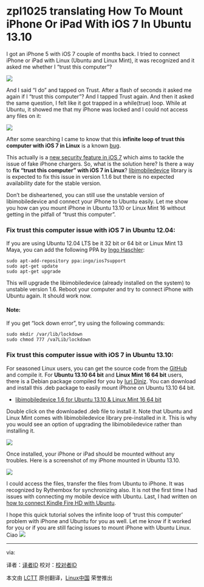 zpl1025 translating
How To Mount iPhone Or iPad With iOS 7 In Ubuntu 13.10
================================================================================
I got an iPhone 5 with iOS 7 couple of months back. I tried to connect iPhone or iPad with Linux (Ubuntu and Linux Mint), it was recognized and it asked me whether I “trust this computer”?

![](http://itsfoss.com/wp-content/uploads/2014/01/ios7-trust_this_computer1.jpeg)

And I said “I do” and tapped on Trust. After a flash of seconds it asked me again if I “trust this computer”? And I tapped Trust again. And then it asked the same question, I felt like it got trapped in a while(true) loop. While at Ubuntu, it showed me that my iPhone was locked and I could not access any files on it:

![](http://itsfoss.com/wp-content/uploads/2014/02/iPhone_issue_with_Ubuntu.png)

After some searching I came to know that this **infinite loop of trust this computer with iOS 7 in Linux** is a known [bug][1].

This actually is a [new security feature in iOS 7][2] which aims to tackle the issue of fake iPhone chargers. So, what is the solution here? Is there a way to **fix “trust this computer” with iOS 7 in Linux**? [libimobiledevice][3] library is is expected to fix this issue in version 1.1.6 but there is no expected availability date for the stable version.

Don’t be disheartened, you can still use the unstable version of libimobiledevice and connect your iPhone to Ubuntu easily. Let me show you how can you mount iPhone in Ubuntu 13.10 or Linux Mint 16 without getting in the pitfall of “trust this computer”.

### Fix trust this computer issue with iOS 7 in Ubuntu 12.04: ###

If you are using Ubuntu 12.04 LTS be it 32 bit or 64 bit or Linux Mint 13 Maya, you can add the following PPA by [Ingo Haschler][4]:

    sudo apt-add-repository ppa:ingo/ios7support
    sudo apt-get update
    sudo apt-get upgrade

This will upgrade the libimobiledevice (already installed on the system) to unstable version 1.6. Reboot your computer and try to connect iPhone with Ubuntu again. It should work now.

#### Note: ####

If you get “lock down error”, try using the following commands:

    sudo mkdir /var/lib/lockdown
    sudo chmod 777 /va7Lib/lockdown

### Fix trust this computer issue with iOS 7 in Ubuntu 13.10: ###

For seasoned Linux users, you can get the source code from the [GitHub][5] and compile it. For **Ubuntu 13.10 64 bit** and **Linux Mint 16 64 bit** users, there is a Debian package compiled for you by [Iuri Diniz][6]. You can download and install this .deb package to easily mount iPhone on Ubuntu 13.10 64 bit.

- [libimobiledevice 1.6 for Ubuntu 13.10 & Linux Mint 16 64 bit][7]

Double click on the downloaded .deb file to install it. Note that Ubuntu and Linux Mint comes with libimobiledevice library pre-installed in it. This is why you would see an option of upgrading the libimobiledevice rather than installing it.

![](http://itsfoss.com/wp-content/uploads/2014/02/install_libimobiledevice_Ubuntu.jpeg)

Once installed, your iPhone or iPad should be mounted without any troubles. Here is a screenshot of my iPhone mounted in Ubuntu 13.10.

![](http://itsfoss.com/wp-content/uploads/2014/02/iPhone_Ubuntu_Linux.jpeg)

I could access the files, transfer the files from Ubuntu to iPhone. It was recognized by Rythembox for synchronizing also. It is not the first time I had issues with connecting my mobile device with Ubuntu. Last, I had written on [how to connect Kindle Fire HD with Ubuntu][8].

I hope this quick tutorial solves the infinite loop of ‘trust this computer’ problem with iPhone and Ubuntu for you as well. Let me know if it worked for you or if you are still facing issues to mount iPhone with Ubuntu Linux. Ciao ![](http://itsfoss.com/wp-includes/images/smilies/icon_smile.gif)

--------------------------------------------------------------------------------

via: 

译者：[译者ID](https://github.com/译者ID) 校对：[校对者ID](https://github.com/校对者ID)

本文由 [LCTT](https://github.com/LCTT/TranslateProject) 原创翻译，[Linux中国](http://linux.cn/) 荣誉推出

[1]:https://bugs.launchpad.net/ubuntu/+source/linux/+bug/1207812
[2]:http://www.macobserver.com/tmo/article/apple-fixes-threat-from-fake-iphone-chargers-in-ios-7
[3]:http://www.libimobiledevice.org/
[4]:https://launchpad.net/~ingo
[5]:https://github.com/libimobiledevice/libimobiledevice
[6]:https://launchpad.net/~iuridiniz
[7]:https://bugs.launchpad.net/ubuntu/+source/libimobiledevice/+bug/1207812/+attachment/3941542/+files/libimobiledevice4_1.1.6-git20140105_amd64.deb
[8]:http://itsfoss.com/how-to-connect-kindle-fire-hd-with-ubuntu-12-10/
